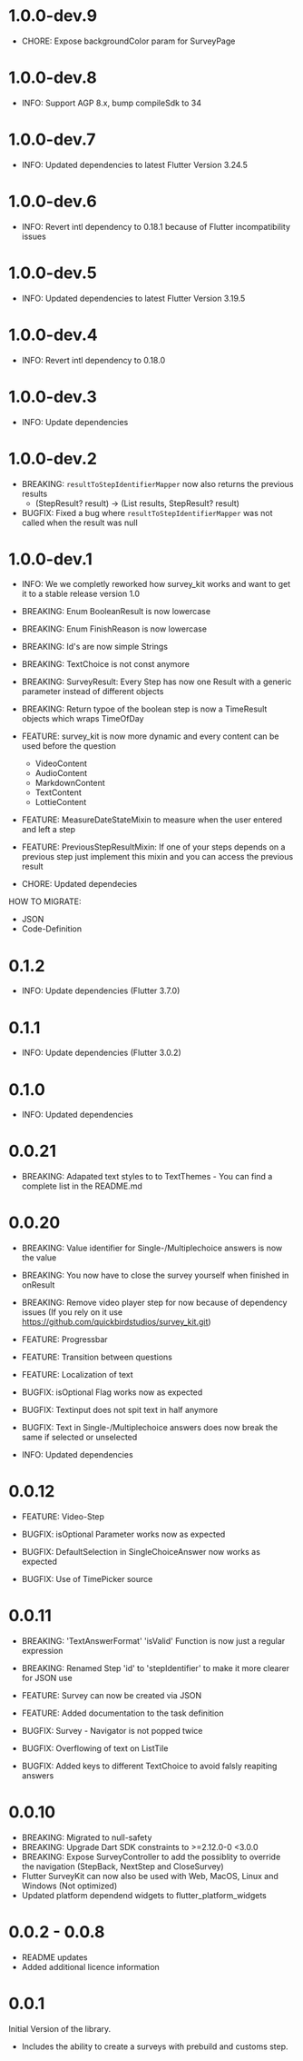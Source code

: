 
# 1.0.0-dev.9
- CHORE: Expose backgroundColor param for SurveyPage
# 1.0.0-dev.8
- INFO: Support AGP 8.x, bump compileSdk to 34
# 1.0.0-dev.7
- INFO: Updated dependencies to latest Flutter Version 3.24.5
# 1.0.0-dev.6
- INFO: Revert intl dependency to 0.18.1 because of Flutter incompatibility issues
# 1.0.0-dev.5
- INFO: Updated dependencies to latest Flutter Version 3.19.5
# 1.0.0-dev.4
- INFO: Revert intl dependency to 0.18.0
# 1.0.0-dev.3
- INFO: Update dependencies
# 1.0.0-dev.2
- BREAKING: `resultToStepIdentifierMapper` now also returns the previous results
  - (StepResult? result) -> (List<StepResult> results, StepResult? result)
- BUGFIX: Fixed a bug where `resultToStepIdentifierMapper` was not called when the result was null
# 1.0.0-dev.1
- INFO: We we completly reworked how survey_kit works and want to get it to a stable release version 1.0
  
- BREAKING: Enum BooleanResult is now lowercase
- BREAKING: Enum FinishReason is now lowercase
- BREAKING: Id's are now simple Strings
- BREAKING: TextChoice is not const anymore
- BREAKING: SurveyResult: Every Step has now one Result with a generic parameter instead of different objects
- BREAKING: Return typoe of the boolean step is now a TimeResult objects which wraps TimeOfDay
- FEATURE: survey_kit is now more dynamic and every content can be used before the question
    - VideoContent
    - AudioContent
    - MarkdownContent
    - TextContent
    - LottieContent
- FEATURE: MeasureDateStateMixin to measure when the user entered and left a step
- FEATURE: PreviousStepResultMixin: If one of your steps depends on a previous step just implement this mixin and you can access the previous result
- CHORE: Updated dependecies

HOW TO MIGRATE:
- JSON
- Code-Definition
  
# 0.1.2
- INFO: Update dependencies (Flutter 3.7.0)

# 0.1.1
- INFO: Update dependencies (Flutter 3.0.2)
# 0.1.0
- INFO: Updated dependencies
# 0.0.21
- BREAKING: Adapated text styles to to TextThemes - You can find a complete list in the README.md

# 0.0.20
- BREAKING: Value identifier for Single-/Multiplechoice answers is now the value
- BREAKING: You now have to close the survey yourself when finished in onResult
- BREAKING: Remove video player step for now because of dependency issues (If you rely on it use https://github.com/quickbirdstudios/survey_kit.git)

- FEATURE: Progressbar
- FEATURE: Transition between questions
- FEATURE: Localization of text

- BUGFIX: isOptional Flag works now as expected
- BUGFIX: Textinput does not spit text in half anymore
- BUGFIX: Text in Single-/Multiplechoice answers does now break the same if selected or unselected

- INFO: Updated dependencies

# 0.0.12
- FEATURE: Video-Step

- BUGFIX: isOptional Parameter works now as expected
- BUGFIX: DefaultSelection in SingleChoiceAnswer now works as expected
- BUGFIX: Use of TimePicker source

# 0.0.11

- BREAKING: 'TextAnswerFormat' 'isValid' Function is now just a regular expression
- BREAKING: Renamed Step 'id' to 'stepIdentifier' to make it more clearer for JSON use

- FEATURE: Survey can now be created via JSON
- FEATURE: Added documentation to the task definition

- BUGFIX: Survey - Navigator is not popped twice
- BUGFIX: Overflowing of text on ListTile
- BUGFIX: Added keys to different TextChoice to avoid falsly reapiting answers

# 0.0.10

- BREAKING: Migrated to null-safety
- BREAKING: Upgrade Dart SDK constraints to >=2.12.0-0 <3.0.0
- BREAKING: Expose SurveyController to add the possiblity to override the navigation (StepBack, NextStep and CloseSurvey)
- Flutter SurveyKit can now also be used with Web, MacOS, Linux and Windows (Not optimized)
- Updated platform dependend widgets to flutter_platform_widgets

# 0.0.2 - 0.0.8

- README updates
- Added additional licence information

# 0.0.1

Initial Version of the library.

- Includes the ability to create a surveys with prebuild and customs step.
